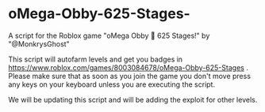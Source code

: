 # oMega-Obby-625-Stages-
A script for the Roblox game "oMega Obby 🌟 625 Stages!" by "@MonkrysGhost"

This script will autofarm levels and get you badges in https://www.roblox.com/games/8003084678/oMega-Obby-625-Stages . Please make sure that as soon as you join the game you don't move press any keys on your keyboard unless you are executing the script.

We will be updating this script and will be adding the exploit for other levels.
